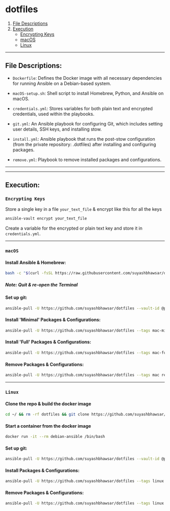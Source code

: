 # dotfiles

1. [File Descriptions](#file-descriptions)
2. [Execution](#execution)
    - [Encrypting Keys](#encrypting-keys)
    - [macOS](#macos)
    - [Linux](#linux)

___


## File Descriptions:

- `Dockerfile`:
  Defines the Docker image with all necessary dependencies for running Ansible on a Debian-based system.

- `macOS-setup.sh`:
  Shell script to install Homebrew, Python, and Ansible on macOS.

- `credentials.yml`:
  Stores variables for both plain text and encrypted credentials, used within the playbooks.

- `git.yml`:
  An Ansible playbook for configuring Git, which includes setting user details, SSH keys, and installing stow.

- `install.yml`:
  Ansible playbook that runs the post-stow configuration (from the private repository: .dotfiles) after installing and configuring packages.

- `remove.yml`:
  Playbook to remove installed packages and configurations.

___
___


## Execution:

### `Encrypting Keys`

Store a single key in a file `your_text_file` & encrypt like this for all the keys

```bash
ansible-vault encrypt your_text_file
```

Create a variable for the encrypted or plain text key and store it in `credentials.yml`.

___


### `macOS`

#### Install Ansible & Homebrew:

```bash
bash -c "$(curl -fsSL https://raw.githubusercontent.com/suyashbhawsar/dotfiles/main/macOS-setup.sh)"
```

##### Note: Quit & re-open the Terminal

#### Set up git:

```bash
ansible-pull -U https://github.com/suyashbhawsar/dotfiles --vault-id @prompt --tags mac-minimal,mac-full git.yml
```

#### Install 'Minimal' Packages & Configurations:

```bash
ansible-pull -U https://github.com/suyashbhawsar/dotfiles --tags mac-minimal install.yml
```

#### Install 'Full' Packages & Configurations:

```bash
ansible-pull -U https://github.com/suyashbhawsar/dotfiles --tags mac-full install.yml
```

#### Remove Packages & Configurations:

```bash
ansible-pull -U https://github.com/suyashbhawsar/dotfiles --tags mac remove.yml
```
___

### `Linux`

#### Clone the repo & build the docker image

```bash
cd ~/ && rm -rf dotfiles && git clone https://github.com/suyashbhawsar/dotfiles.git && docker stop $(docker ps -a | grep "debian-ansible" | sed 's/\|/ /'|awk '{print $1}') | xargs docker rm && docker rmi debian-ansible && docker build -t debian-ansible .
```

#### Start a container from the docker image

```bash
docker run -it --rm debian-ansible /bin/bash
```

#### Set up git:

```bash
ansible-pull -U https://github.com/suyashbhawsar/dotfiles --vault-id @prompt --tags linux git.yml
```


#### Install Packages & Configurations:

```bash
ansible-pull -U https://github.com/suyashbhawsar/dotfiles --tags linux install.yml
```


#### Remove Packages & Configurations:

```bash
ansible-pull -U https://github.com/suyashbhawsar/dotfiles --tags linux remove.yml
```
